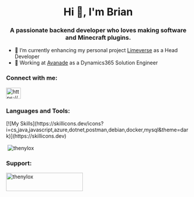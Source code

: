 <h1 align="center">Hi 👋, I'm Brian</h1>
<h3 align="center">A passionate backend developer who loves making software and Minecraft plugins.</h3>

- 🔭 I’m currently enhancing my personal project [Limeverse](www.limeverse.it) as a Head Developer
- 🔭 Working at [Avanade](https://www.avanade.com/it-it) as a Dynamics365 Solution Engineer


<h3 align="left">Connect with me:</h3>
<p align="left">
<a href="https://linkedin.com/in/https://www.linkedin.com/in/brian-lorenzo-boitano-3b2340228/" target="blank"><img align="center" src="https://raw.githubusercontent.com/rahuldkjain/github-profile-readme-generator/master/src/images/icons/Social/linked-in-alt.svg" alt="https://www.linkedin.com/in/brian-lorenzo-boitano-3b2340228/" height="30" width="40" /></a>
</p>

<h3 align="left">Languages and Tools:</h3>
[![My Skills](https://skillicons.dev/icons?i=cs,java,javascript,azure,dotnet,postman,debian,docker,mysql&theme=dark)](https://skillicons.dev)

<p>&nbsp;<img align="center" src="https://github-readme-stats.vercel.app/api?username=thenylox&show_icons=true&locale=en" alt="thenylox" /></p>

<h3 align="left">Support:</h3>
<p><a href="https://ko-fi.com/thenylox"> <img align="left" src="https://cdn.ko-fi.com/cdn/kofi3.png?v=3" height="50" width="210" alt="thenylox" /></a></p><br><br>
